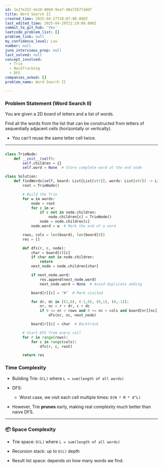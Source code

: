 ```yaml
---
id: 1e27e332-de10-80b9-9eaf-d8a72b77a8d7
title: Word Search II
created_time: 2025-04-27T20:07:00.000Z
last_edited_time: 2025-04-29T21:19:00.000Z
commit_to_git_hub: 'Yes'
leetcode_problem_list: []
problem_link: null
my_confidence_level: Low
number: null
june_interviews_prep: null
last_solved: null
concept_involved:
  - Trie
  - BackTracking
  - DFS
companies_asked: []
problem_name: Word Search II

---
```


### Problem Statement (Word Search II)

You are given a 2D board of letters and a list of words.

Find all the words from the list that can be constructed from letters of sequentially adjacent cells (horizontally or vertically).

*   You can’t reuse the same letter cell twice.

***

###

```python
class TrieNode:
    def __init__(self):
        self.children = {}
        self.word = None  # Store complete word at the end node

class Solution:
    def findWords(self, board: List[List[str]], words: List[str]) -> List[str]:
        root = TrieNode()

        # Build the Trie
        for w in words:
            node = root
            for c in w:
                if c not in node.children:
                    node.children[c] = TrieNode()
                node = node.children[c]
            node.word = w  # Mark the end of a word

        rows, cols = len(board), len(board[0])
        res = []

        def dfs(r, c, node):
            char = board[r][c]
            if char not in node.children:
                return
            next_node = node.children[char]

            if next_node.word:
                res.append(next_node.word)
                next_node.word = None  # Avoid duplicate adding

            board[r][c] = "#"  # Mark visited

            for dr, dc in [(1,0), (-1,0), (0,1), (0,-1)]:
                nr, nc = r + dr, c + dc
                if 0 <= nr < rows and 0 <= nc < cols and board[nr][nc] != "#":
                    dfs(nr, nc, next_node)

            board[r][c] = char  # Backtrack

        # Start DFS from every cell
        for r in range(rows):
            for c in range(cols):
                dfs(r, c, root)

        return res

```

### Time Complexity

*   Building Trie: `O(L)` where `L = sum(length of all words)`

*   DFS:

    *   Worst case, we visit each cell multiple times: `O(N * M * 4^L)`

*   However, Trie **prunes** early, making real complexity much better than naive DFS.

***

### 📦 Space Complexity

*   Trie space: `O(L)` where `L = sum(length of all words)`

*   Recursion stack: up to `O(L)` depth

*   Result list space: depends on how many words we find.
